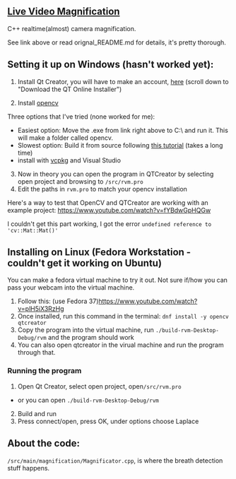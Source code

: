 ## [Live Video Magnification](https://github.com/tschnz/Live-Video-Magnification)

C++ realtime(almost) camera magnification.

See link above or read orignal_README.md for details, it's pretty thorough.

## Setting it up on Windows (hasn't worked yet):
1. Install Qt Creator, you will have to make an account, [here](https://www.qt.io/download-open-source?hsCtaTracking=e9c17691-91a0-4616-9bc2-1a6a6c318914%7C963686f8-2c68-442a-b17b-3d73ce95b819) (scroll down to "Download the QT Online Installer")

2. Install [opencv](https://opencv.org/releases/)  

Three options that I've tried (none worked for me):
- Easiest option: Move the .exe from link right above to C:\ and run it. This will make a folder called opencv.
- Slowest option: Build it from source following [this tutorial](https://www.youtube.com/watch?v=_fqpYLM6SCw) (takes a long time)
- install with [vcpkg](https://vcpkg.io/en/getting-started.html) and Visual Studio
3. Now in theory you can open the program in QTCreator by selecting open project and browsing to `/src/rvm.pro`
4. Edit the paths in `rvm.pro` to match your opencv installation

Here's a way to test that OpenCV and QTCreator are working with an example project: https://www.youtube.com/watch?v=fYBdwGpHQGw 

I couldn't get this part working, I got the error `undefined reference to 'cv::Mat::Mat()'`

## Installing on Linux (Fedora Workstation - couldn't get it working on Ubuntu)
You can make a fedora virtual machine to try it out. Not sure if/how you can pass your webcam into the virtual machine.
1. Follow this: (use Fedora 37)https://www.youtube.com/watch?v=plH5iX3RzHg 
2. Once installed, run this command in the terminal: `dnf install -y opencv qtcreator`
3. Copy the program into the virtual machine, run `./build-rvm-Desktop-Debug/rvm` and the program should work
4. You can also open qtcreator in the virual machine and run the program through that.

### Running the program
1. Open Qt Creator, select open project, open`/src/rvm.pro`
- or you can open `./build-rvm-Desktop-Debug/rvm`
2. Build and run
3. Press connect/open, press OK, under options choose Laplace

## About the code:
`/src/main/magnification/Magnificator.cpp`, is where the breath detection stuff happens. 
